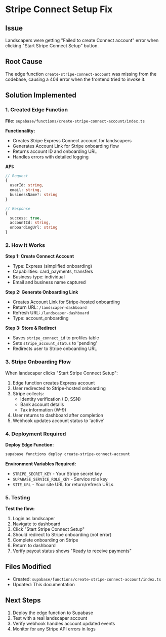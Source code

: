 # Stripe Connect Setup Fix

## Issue
Landscapers were getting "Failed to create Connect account" error when clicking "Start Stripe Connect Setup" button.

## Root Cause
The edge function `create-stripe-connect-account` was missing from the codebase, causing a 404 error when the frontend tried to invoke it.

## Solution Implemented

### 1. Created Edge Function
**File:** `supabase/functions/create-stripe-connect-account/index.ts`

**Functionality:**
- Creates Stripe Express Connect account for landscapers
- Generates Account Link for Stripe onboarding flow
- Returns account ID and onboarding URL
- Handles errors with detailed logging

**API:**
```typescript
// Request
{
  userId: string,
  email: string,
  businessName?: string
}

// Response
{
  success: true,
  accountId: string,
  onboardingUrl: string
}
```

### 2. How It Works

**Step 1: Create Connect Account**
- Type: Express (simplified onboarding)
- Capabilities: card_payments, transfers
- Business type: individual
- Email and business name captured

**Step 2: Generate Onboarding Link**
- Creates Account Link for Stripe-hosted onboarding
- Return URL: `/landscaper-dashboard`
- Refresh URL: `/landscaper-dashboard`
- Type: account_onboarding

**Step 3: Store & Redirect**
- Saves `stripe_connect_id` to profiles table
- Sets `stripe_account_status` to 'pending'
- Redirects user to Stripe onboarding URL

### 3. Stripe Onboarding Flow

When landscaper clicks "Start Stripe Connect Setup":
1. Edge function creates Express account
2. User redirected to Stripe-hosted onboarding
3. Stripe collects:
   - Identity verification (ID, SSN)
   - Bank account details
   - Tax information (W-9)
4. User returns to dashboard after completion
5. Webhook updates account status to 'active'

### 4. Deployment Required

**Deploy Edge Function:**
```bash
supabase functions deploy create-stripe-connect-account
```

**Environment Variables Required:**
- `STRIPE_SECRET_KEY` - Your Stripe secret key
- `SUPABASE_SERVICE_ROLE_KEY` - Service role key
- `SITE_URL` - Your site URL for return/refresh URLs

### 5. Testing

**Test the flow:**
1. Login as landscaper
2. Navigate to dashboard
3. Click "Start Stripe Connect Setup"
4. Should redirect to Stripe onboarding (not error)
5. Complete onboarding on Stripe
6. Return to dashboard
7. Verify payout status shows "Ready to receive payments"

## Files Modified
- Created: `supabase/functions/create-stripe-connect-account/index.ts`
- Updated: This documentation

## Next Steps
1. Deploy the edge function to Supabase
2. Test with a real landscaper account
3. Verify webhook handles account.updated events
4. Monitor for any Stripe API errors in logs
